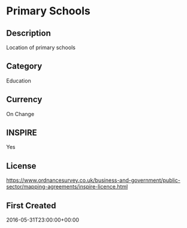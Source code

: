 # Primary Schools

## Description
Location of primary schools

## Category
Education

## Currency
On Change

## INSPIRE
Yes

## License
https://www.ordnancesurvey.co.uk/business-and-government/public-sector/mapping-agreements/inspire-licence.html

## First Created
2016-05-31T23:00:00+00:00

